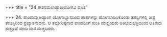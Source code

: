 +++
title = "24 ಈತನಮಲಾಷ್ಟಾಙ್ಗಯೋಗವಿ ಧೂತ"

+++
24. ಪಾಂಡುವು ಅಷ್ಟಾಂಗ ಯೋಗಾಭ್ಯಾಸದಿಂದ ಪಾಪಗಳನ್ನು ಹೋಗಲಾಡಿಸಿಕೊಂಡು ತಪಸ್ವಿಗಳಲ್ಲಿ ತೀವ್ರ ತೇಜಸ್ಸಿನಿಂದ ಪ್ರಖ್ಯಾತನಾದನು. ಆ ತಪೋನಿಷ್ಠನಾದ ಪಾಂಡುವಿಗೆ ಕುಂತಿ ಮಾದ್ರಿಯರು ಅತಿಭಯಭಕ್ತಿಯಿಂದ ಅತಿಶಯ ಶುಶ್ರೂಷೆ ಮಾಡಿ ಮನ ಮೆಚ್ಚಿಸಿದರು.